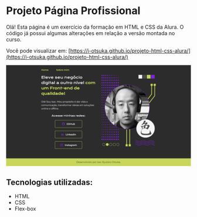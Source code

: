 # Projeto Página Profissional

Olá!
Esta página é um exercício da formação em HTML e CSS da Alura. 
O código já possui algumas alterações em relação a versão montada no curso.

Você pode visualizar em: [https://i-otsuka.github.io/projeto-html-css-alura/](https://i-otsuka.github.io/projeto-html-css-alura/)

![Captura da página inicial do projeto](https://github.com/i-otsuka/projeto-html-css-alura/blob/153e289eaa9a0810f06e6d427aed0582a2328844/printscreen-projeto-isac-html-css-alura.png)

## Tecnologias utilizadas:
- HTML
- CSS
- Flex-box
